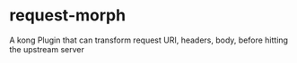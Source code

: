 # request-morph
A kong Plugin that can transform request URI, headers, body, before hitting the upstream server
